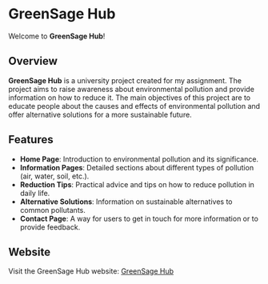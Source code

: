 # GreenSage Hub

Welcome to **GreenSage Hub**!

## Overview

**GreenSage Hub** is a university project created for my assignment. The project aims to raise awareness about environmental pollution and provide information on how to reduce it. The main objectives of this project are to educate people about the causes and effects of environmental pollution and offer alternative solutions for a more sustainable future.

## Features

- **Home Page**: Introduction to environmental pollution and its significance.
- **Information Pages**: Detailed sections about different types of pollution (air, water, soil, etc.).
- **Reduction Tips**: Practical advice and tips on how to reduce pollution in daily life.
- **Alternative Solutions**: Information on sustainable alternatives to common pollutants.
- **Contact Page**: A way for users to get in touch for more information or to provide feedback.

## Website

Visit the GreenSage Hub website: [GreenSage Hub](http://github.sacreations.me/GreenSage_Hub/)
